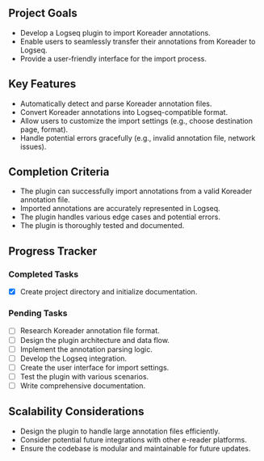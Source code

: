 ## Project Goals

-   Develop a Logseq plugin to import Koreader annotations.
-   Enable users to seamlessly transfer their annotations from Koreader to Logseq.
-   Provide a user-friendly interface for the import process.

## Key Features

-   Automatically detect and parse Koreader annotation files.
-   Convert Koreader annotations into Logseq-compatible format.
-   Allow users to customize the import settings (e.g., choose destination page, format).
-   Handle potential errors gracefully (e.g., invalid annotation file, network issues).

## Completion Criteria

-   The plugin can successfully import annotations from a valid Koreader annotation file.
-   Imported annotations are accurately represented in Logseq.
-   The plugin handles various edge cases and potential errors.
-   The plugin is thoroughly tested and documented.

## Progress Tracker

### Completed Tasks

-   [x] Create project directory and initialize documentation.

### Pending Tasks

-   [ ] Research Koreader annotation file format.
-   [ ] Design the plugin architecture and data flow.
-   [ ] Implement the annotation parsing logic.
-   [ ] Develop the Logseq integration.
-   [ ] Create the user interface for import settings.
-   [ ] Test the plugin with various scenarios.
-   [ ] Write comprehensive documentation.

## Scalability Considerations

-   Design the plugin to handle large annotation files efficiently.
-   Consider potential future integrations with other e-reader platforms.
-   Ensure the codebase is modular and maintainable for future updates.